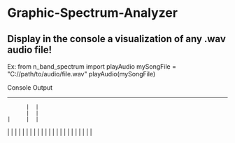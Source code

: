 # Graphic-Spectrum-Analyzer
## Display in the console a visualization of any .wav audio file!

Ex: 
from n_band_spectrum import playAudio
mySongFile = "C://path/to/audio/file.wav"
playAudio(mySongFile)



Console Output
_______________________
          |  |
          |  |
    |     |  |
 |  |     |  |
 |  |     |  |
 |  |  |  |  |  |
 |  |  |  |  |  |  |  |     | 
 
